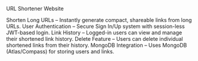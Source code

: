 URL Shortener Website

Shorten Long URLs – Instantly generate compact, shareable links from long URLs.
User Authentication – Secure Sign In/Up system with session-less JWT-based login.
Link History – Logged-in users can view and manage their shortened link history.
Delete Feature – Users can delete individual shortened links from their history.
MongoDB Integration – Uses MongoDB (Atlas/Compass) for storing users and links.
